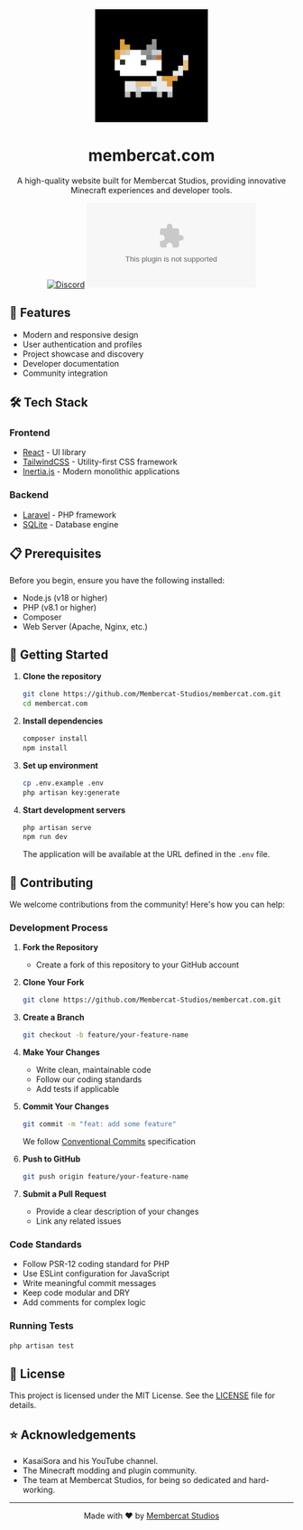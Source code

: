 <div align="center">

<img src="public/logo.png" alt="Membercat Studios Logo" width="200" />

# membercat.com

A high-quality website built for Membercat Studios, providing innovative Minecraft experiences and developer tools.

[![Discord](https://img.shields.io/discord/748158402659745904?color=5865F2&label=Discord&logo=discord&logoColor=white)](https://discord.gg/membercat)
[![GitHub License](https://img.shields.io/github/license/Membercat-Studios/membercat.com?color=blue)](LICENSE)

</div>

## 🚀 Features

-   Modern and responsive design
-   User authentication and profiles
-   Project showcase and discovery
-   Developer documentation
-   Community integration

## 🛠️ Tech Stack

### Frontend

-   [React](https://reactjs.org/) - UI library
-   [TailwindCSS](https://tailwindcss.com/) - Utility-first CSS framework
-   [Inertia.js](https://inertiajs.com/) - Modern monolithic applications

### Backend

-   [Laravel](https://laravel.com/) - PHP framework
-   [SQLite](https://www.sqlite.org/) - Database engine

## 📋 Prerequisites

Before you begin, ensure you have the following installed:

-   Node.js (v18 or higher)
-   PHP (v8.1 or higher)
-   Composer
-   Web Server (Apache, Nginx, etc.)

## 🚦 Getting Started

1. **Clone the repository**

    ```sh
    git clone https://github.com/Membercat-Studios/membercat.com.git
    cd membercat.com
    ```

2. **Install dependencies**

    ```sh
    composer install
    npm install
    ```

3. **Set up environment**

    ```sh
    cp .env.example .env
    php artisan key:generate
    ```

4. **Start development servers**

    ```sh
    php artisan serve
    npm run dev
    ```

    The application will be available at the URL defined in the `.env` file.

## 🤝 Contributing

We welcome contributions from the community! Here's how you can help:

### Development Process

1. **Fork the Repository**

    - Create a fork of this repository to your GitHub account

2. **Clone Your Fork**

    ```sh
    git clone https://github.com/Membercat-Studios/membercat.com.git
    ```

3. **Create a Branch**

    ```sh
    git checkout -b feature/your-feature-name
    ```

4. **Make Your Changes**

    - Write clean, maintainable code
    - Follow our coding standards
    - Add tests if applicable

5. **Commit Your Changes**

    ```sh
    git commit -m "feat: add some feature"
    ```

    We follow [Conventional Commits](https://www.conventionalcommits.org/) specification

6. **Push to GitHub**

    ```sh
    git push origin feature/your-feature-name
    ```

7. **Submit a Pull Request**
    - Provide a clear description of your changes
    - Link any related issues

### Code Standards

-   Follow PSR-12 coding standard for PHP
-   Use ESLint configuration for JavaScript
-   Write meaningful commit messages
-   Keep code modular and DRY
-   Add comments for complex logic

### Running Tests

```sh
php artisan test
```

## 📝 License

This project is licensed under the MIT License. See the [LICENSE](LICENSE) file for details.

## ⭐ Acknowledgements

-   KasaiSora and his YouTube channel.
-   The Minecraft modding and plugin community.
-   The team at Membercat Studios, for being so dedicated and hard-working.

---

<div align="center">

Made with ❤️ by [Membercat Studios](https://membercat.com)

</div>
